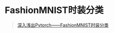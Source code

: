 # FashionMNIST时装分类

> [深入浅出Pytorch——FashionMNIST时装分类](https://datawhalechina.github.io/thorough-pytorch/%E7%AC%AC%E5%9B%9B%E7%AB%A0/%E5%9F%BA%E7%A1%80%E5%AE%9E%E6%88%98%E2%80%94%E2%80%94FashionMNIST%E6%97%B6%E8%A3%85%E5%88%86%E7%B1%BB.html)